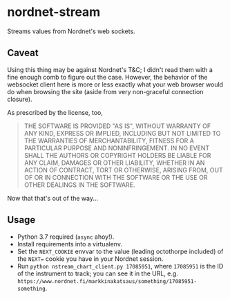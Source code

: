 nordnet-stream
==============

Streams values from Nordnet's web sockets.

Caveat
------

Using this thing may be against Nordnet's T&C; I didn't read them with a fine enough comb to figure out the case.
However, the behavior of the websocket client here is more or less exactly what your web browser would do when browsing
the site (aside from very non-graceful connection closure).

As prescribed by the license, too,

> THE SOFTWARE IS PROVIDED "AS IS", WITHOUT WARRANTY OF ANY KIND, EXPRESS OR
> IMPLIED, INCLUDING BUT NOT LIMITED TO THE WARRANTIES OF MERCHANTABILITY,
> FITNESS FOR A PARTICULAR PURPOSE AND NONINFRINGEMENT. IN NO EVENT SHALL THE
> AUTHORS OR COPYRIGHT HOLDERS BE LIABLE FOR ANY CLAIM, DAMAGES OR OTHER
> LIABILITY, WHETHER IN AN ACTION OF CONTRACT, TORT OR OTHERWISE, ARISING FROM,
> OUT OF OR IN CONNECTION WITH THE SOFTWARE OR THE USE OR OTHER DEALINGS IN THE
> SOFTWARE.

Now that that's out of the way...

Usage
-----

* Python 3.7 required (`async` ahoy!).
* Install requirements into a virtualenv.
* Set the `NEXT_COOKIE` envvar to the value (leading octothorpe included) of the `NEXT=` cookie you have
  in your Nordnet session.
* Run `python nstream_chart_client.py 17085951`, where `17085951` is the ID of the instrument
  to track; you can see it in the URL, e.g. `https://www.nordnet.fi/markkinakatsaus/something/17085951-something`.


